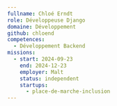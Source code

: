```yaml
---
fullname: Chloé Erndt
role: Développeuse Django
domaine: Développement
github: chloend
competences:
  - Développement Backend
missions:
  - start: 2024-09-23
    end: 2024-12-23
    employer: Malt
    status: independent
    startups:
      - place-de-marche-inclusion
---
```

